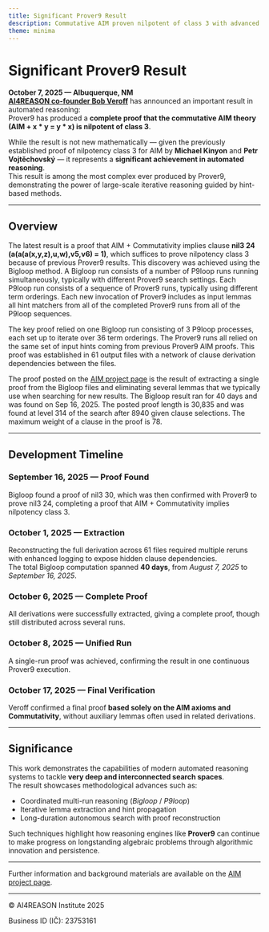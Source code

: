 ```yaml
---
title: Significant Prover9 Result
description: Commutative AIM proven nilpotent of class 3 with advanced Prover9 methods
theme: minima
---
```


# Significant Prover9 Result

**October 7, 2025 — Albuquerque, NM**  
**[AI4REASON co-founder Bob Veroff](https://www.cs.unm.edu/~veroff/)** has announced an important result in automated reasoning:  
Prover9 has produced a **complete proof that the commutative AIM theory (AIM + x * y = y * x) is nilpotent of class 3**.

While the result is not new mathematically — given the previously established proof of nilpotency class 3 for AIM by **Michael Kinyon** and **Petr Vojtěchovský** — it represents a **significant achievement in automated reasoning**.  
This result is among the most complex ever produced by Prover9, demonstrating the power of large-scale iterative reasoning guided by hint-based methods.

---

## Overview

The latest result is a proof that AIM + Commutativity implies clause **nil3 24 (a(a(a(x,y,z),u,w),v5,v6) = 1)**,
which suffices to prove nilpotency class 3 because of previous Prover9
results. This discovery was achieved using the Bigloop method. A Bigloop
run consists of a number of P9loop runs running simultaneously, typically
with different Prover9 search settings. Each P9loop run consists of
a sequence of Prover9 runs, typically using different term orderings.
Each new invocation of Prover9 includes as input lemmas all hint matchers
from all of the completed Prover9 runs from all of the P9loop sequences.

The key proof relied on one Bigloop run consisting of 3 P9loop processes,
each set up to iterate over 36 term orderings. The Prover9 runs all
relied on the same set of input hints coming from previous Prover9 AIM
proofs. This proof was established in 61 output files with a network
of clause derivation dependencies between the files.

The proof posted on the <a href="www.cs.unm.edu/~veroff/AIM_REDONE">AIM
project page<a> is the result of extracting a single proof from the
Bigloop files and eliminating several lemmas that we typically use
when searching for new results. The Bigloop result ran for 40 days and
was found on Sep 16, 2025. The posted proof length is 30,835 and was
found at level 314 of the search after 8940 given clause selections.
The maximum weight of a clause in the proof is 78.

---

## Development Timeline

### September 16, 2025 — Proof Found  
Bigloop found a proof of nil3 30, which was then confirmed with Prover9
to prove nil3 24, completing a proof that AIM + Commutativity implies
nilpotency class 3.

### October 1, 2025 — Extraction  
Reconstructing the full derivation across 61 files required multiple reruns with enhanced logging to expose hidden clause dependencies.  
The total Bigloop computation spanned **40 days**, from *August 7, 2025* to *September 16, 2025*.

### October 6, 2025 — Complete Proof  
All derivations were successfully extracted, giving a complete proof, though still distributed across several runs.

### October 8, 2025 — Unified Run  
A single-run proof was achieved, confirming the result in one continuous Prover9 execution.

### October 17, 2025 — Final Verification  
Veroff confirmed a final proof **based solely on the AIM axioms and Commutativity**, without auxiliary lemmas often used in related derivations.

---

## Significance

This work demonstrates the capabilities of modern automated reasoning systems to tackle **very deep and interconnected search spaces**.  
The result showcases methodological advances such as:  
- Coordinated multi-run reasoning (*Bigloop* / *P9loop*)  
- Iterative lemma extraction and hint propagation  
- Long-duration autonomous search with proof reconstruction  

Such techniques highlight how reasoning engines like **Prover9** can continue to make progress on longstanding algebraic problems through algorithmic innovation and persistence.

---

Further information and background materials are available on the [AIM project page](https://www.cs.unm.edu/~veroff/AIM_REDONE/).

---

© AI4REASON Institute 2025  

Business ID (IČ): 23753161
